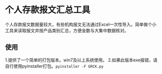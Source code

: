 # 个人存款报文汇总工具

个人存款报文数据量较大，有些机构报文无法通过Excel一次性导入。简单做个小工具来读取报文并按产品类别汇总，方便金数与大集中数据核对。


## 使用
1.提供了一个简单的打包版本。win7及以上系统使用。
2.如果此版本exe报错，请自行使用pyinstaller打包。`pyinstaller -F GRCK.py`